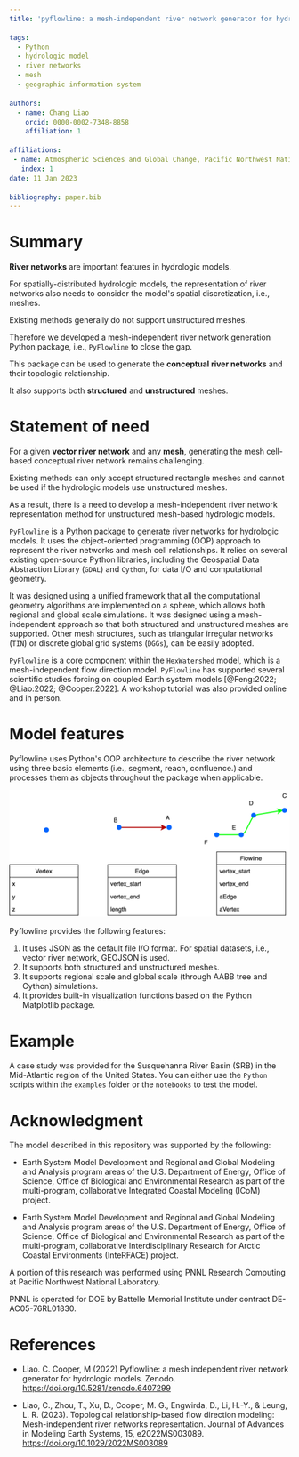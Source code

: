 ```yaml
---
title: 'pyflowline: a mesh-independent river network generator for hydrologic models'

tags:
  - Python
  - hydrologic model
  - river networks
  - mesh
  - geographic information system

authors:
  - name: Chang Liao
    orcid: 0000-0002-7348-8858    
    affiliation: 1

affiliations:
 - name: Atmospheric Sciences and Global Change, Pacific Northwest National Laboratory, Richland, WA, USA
   index: 1 
date: 11 Jan 2023

bibliography: paper.bib
---
```


# Summary

**River networks** are important features in hydrologic models. 

For spatially-distributed hydrologic models, the representation of river networks also needs to consider the model's spatial discretization, i.e., meshes.

Existing methods generally do not support unstructured meshes.

Therefore we developed a mesh-independent river network generation Python package, i.e., `PyFlowline` to close the gap. 

This package can be used to generate the **conceptual river networks** and their topologic relationship.

It also supports both **structured** and **unstructured** meshes.

# Statement of need

For a given **vector river network** and any **mesh**, generating the mesh cell-based conceptual river network remains challenging. 

Existing methods can only accept structured rectangle meshes and cannot be used if the hydrologic models use unstructured meshes.

As a result, there is a need to develop a mesh-independent river network representation method for unstructured mesh-based hydrologic models.

`PyFlowline` is a Python package to generate river networks for hydrologic models. It uses the object-oriented programming (OOP) approach to represent the river networks and mesh cell relationships. It relies on several existing open-source Python libraries, including the Geospatial Data Abstraction Library (`GDAL`) and `Cython`, for data I/O and computational geometry.

It was designed using a unified framework that all the computational geometry algorithms are implemented on a sphere, which allows both regional and global scale simulations. It was designed using a mesh-independent approach so that both structured and unstructured meshes are supported. Other mesh structures, such as triangular irregular networks (`TIN`) or discrete global grid systems (`DGGs`), can be easily adopted.

`PyFlowline` is a core component within the `HexWatershed` model, which is a mesh-independent flow direction model. `PyFlowline` has supported several scientific studies forcing on coupled Earth system models [@Feng:2022; @Liao:2022; @Cooper:2022]. A workshop tutorial was also provided online and in person. 

# Model features

Pyflowline uses Python's OOP architecture to describe the river network using three basic elements (i.e., segment, reach, confluence.) and processes them as objects throughout the package when applicable. 

![The data model. \label{fig:oop}](https://github.com/changliao1025/pyflowline/blob/main/docs/figures/basic_element.png?raw=true)

Pyflowline provides the following features:

1. It uses JSON as the default file I/O format. For spatial datasets, i.e., vector river network, GEOJSON is used.
2. It supports both structured and unstructured meshes.
3. It supports regional scale and global scale (through AABB tree and Cython) simulations.
4. It provides built-in visualization functions based on the Python Matplotlib package.

# Example

A case study was provided for the Susquehanna River Basin (SRB) in the Mid-Atlantic region of the United States.
You can either use the `Python` scripts within the `examples` folder or the `notebooks` to test the model.

# Acknowledgment

The model described in this repository was supported by the following:

* Earth System Model Development and Regional and Global Modeling and Analysis program areas of the U.S. Department of Energy, Office of Science, Office of Biological and Environmental Research as part of the multi-program, collaborative Integrated Coastal Modeling (ICoM) project.

* Earth System Model Development and Regional and Global Modeling and Analysis program areas of the U.S. Department of Energy, Office of Science, Office of Biological and Environmental Research as part of the multi-program, collaborative Interdisciplinary Research for Arctic Coastal Environments (InteRFACE) project.

A portion of this research was performed using PNNL Research Computing at Pacific Northwest National Laboratory. 

PNNL is operated for DOE by Battelle Memorial Institute under contract DE-AC05-76RL01830.

# References

* Liao. C. Cooper, M (2022) Pyflowline: a mesh independent river network generator for hydrologic models. Zenodo.
https://doi.org/10.5281/zenodo.6407299

* Liao, C., Zhou, T., Xu, D., Cooper, M. G., Engwirda, D., Li, H.-Y., & Leung, L. R. (2023). Topological relationship-based flow direction modeling: Mesh-independent river networks representation. Journal of Advances in Modeling Earth Systems, 15, e2022MS003089. https://doi.org/10.1029/2022MS003089
